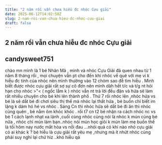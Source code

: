 ```yaml
---
title: "2 năm rồi vẫn chưa hiễu đc nhóc Cựu giải"
date: 2025-06-12T14:02:58Z
slug: 2-nam-roi-van-chua-hieu-dc-nhoc-cuu-giai
draft: false
---
```


## 2 năm rồi vẫn chưa hiễu đc nhóc Cựu giải

## candysweet751

chào mn  mình là 1 bé Nhân Mã , mình và nhóc Cựu Giải đã quen nhau từ 1 năm 8 tháng rồi , mọi chuyện vẫn pt cho đến khi nhóc về quê với mẹ  vì k hiễu đc tính của nhóc nên mình thường vào 12 chòm sao đễ tìm hiễu . Mình biết được nhóc cựu giải rất sợ sự cô đơn nên mình dàh hết t/c và t/g nt hỏi han cho nhóc >"< ( ngốc lắm k   ) nhóc vẫn nt trả lời đều đặn  và hứa sẽ làm rất nhiều chuyện cho bé khi lên thành phố . Thứ 7 rồi nhóc lên ,nhóc hứa vs bé là sẽ dắt bé đi chơi siêu thị thế mà nhóc lại thất hứa , bé buồn chỉ biết im lặng  k dám hó hé vs nhóc . Sáng Cn thì nhóc hứa sẽ dắt bé đi ăn thì nhóc củng quên , bé nằm ôm khóc khóc  . rồi t7 cn t2 bé nhận ra cách nhóc nc vs bé 1 cách lạnh nhạt xa lánh ,cuối cùng nhóc củng nói là nhóc k mún cùng bé nữa , nhóc chỉ mún làm bạn..nhóc nói mún học giỏi k mún làm mẹ buồn   thế là tối hôm nay nước mắt hòa vs nỗi đau ...nhói quá  có khi nào nhó cựu giải có ai khác k ? bé hiễu là cựu giải rất yêu mẹ ,nhưng mà ít nhứt nhóc củng phải suy nghỉ lại chứ  hiz ..khó hiễu qá